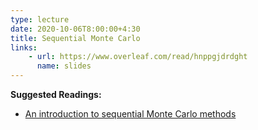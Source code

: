 ```yaml
---
type: lecture
date: 2020-10-06T8:00:00+4:30
title: Sequential Monte Carlo
links:
    - url: https://www.overleaf.com/read/hnppgjdrdght
      name: slides
---
```

**Suggested Readings:**
- [An introduction to sequential Monte Carlo methods](https://link.springer.com/chapter/10.1007/978-1-4757-3437-9_1)
